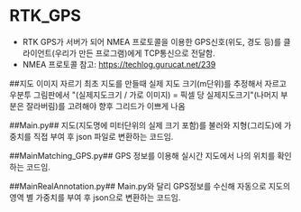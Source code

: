 # RTK_GPS

- RTK GPS가 서버가 되어 NMEA 프로토콜을 이용한 GPS신호(위도, 경도 등)를 클라이언트(우리가 만든 프로그램)에게  TCP통신으로 전달함.
- NMEA 프로토콜 참고: https://techlog.gurucat.net/239

##지도 이미지 자르기
최초 지도를 만들때 실제 지도 크기(m단위)를 추정해서 자르고 우분투 그림판에서 "(실제지도크기 / 가로 이미지) = 픽셀 당 실제지도크기"(나머지 부분은 잘라버림)를 고려해야 향후 그리드가 이쁘게 나옴

##Main.py##
지도(지도명에 미터단위의 실제 크기 포함)를 불러와 지형(그리도)에 가중치를 직접 부여 후 json 파일로 변환하는 코드임.

##MainMatching_GPS.py##
GPS 정보를 이용해 실시간 지도에서 나의 위치를 확인하는 코드임.

##MainRealAnnotation.py##
Main.py와 달리 GPS정보를 수신해 자동으로 지도의 영역 별 가중치를 부여 후 json으로 변환하는 코드임.
